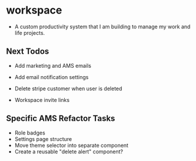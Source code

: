 # workspace

- A custom productivity system that I am building to manage my work and life projects.

## Next Todos

- Add marketing and AMS emails
- Add email notification settings

- Delete stripe customer when user is deleted
- Workspace invite links


## Specific AMS Refactor Tasks
- Role badges
- Settings page structure
- Move theme selector into separate component
- Create a reusable "delete alert" component?